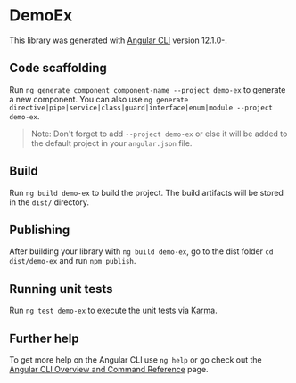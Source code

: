 # DemoEx

This library was generated with [Angular CLI](https://github.com/angular/angular-cli) version 12.1.0-.

## Code scaffolding

Run `ng generate component component-name --project demo-ex` to generate a new component. You can also use `ng generate directive|pipe|service|class|guard|interface|enum|module --project demo-ex`.
> Note: Don't forget to add `--project demo-ex` or else it will be added to the default project in your `angular.json` file. 

## Build

Run `ng build demo-ex` to build the project. The build artifacts will be stored in the `dist/` directory.

## Publishing

After building your library with `ng build demo-ex`, go to the dist folder `cd dist/demo-ex` and run `npm publish`.

## Running unit tests

Run `ng test demo-ex` to execute the unit tests via [Karma](https://karma-runner.github.io).

## Further help

To get more help on the Angular CLI use `ng help` or go check out the [Angular CLI Overview and Command Reference](https://angular.io/cli) page.
